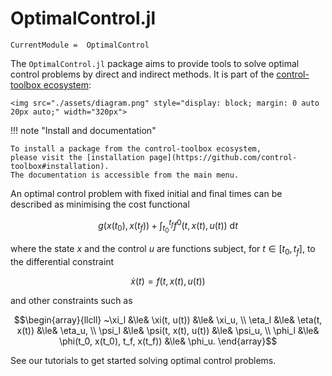 # OptimalControl.jl

```@meta
CurrentModule =  OptimalControl
```

The `OptimalControl.jl` package aims to provide tools to solve optimal control problems by direct and indirect methods.
It is part of the [control-toolbox ecosystem](https://github.com/control-toolbox):

```@raw html
<img src="./assets/diagram.png" style="display: block; margin: 0 auto 20px auto;" width="320px">
```

!!! note "Install and documentation"

    To install a package from the control-toolbox ecosystem, 
    please visit the [installation page](https://github.com/control-toolbox#installation).
    The documentation is accessible from the main menu.

An optimal control problem with fixed initial and final times can be described as minimising the cost functional

```math
g(x(t_0), x(t_f)) + \int_{t_0}^{t_f} f^{0}(t, x(t), u(t))~\mathrm{d}t
```

where the state $x$ and the control $u$ are functions subject, for $t \in [t_0, t_f]$,
to the differential constraint

```math
   \dot{x}(t) = f(t, x(t), u(t))
```

and other constraints such as

```math
\begin{array}{llcll}
~\xi_l  &\le& \xi(t, u(t))        &\le& \xi_u, \\
\eta_l &\le& \eta(t, x(t))       &\le& \eta_u, \\
\psi_l &\le& \psi(t, x(t), u(t)) &\le& \psi_u, \\
\phi_l &\le& \phi(t_0, x(t_0), t_f, x(t_f)) &\le& \phi_u.
\end{array}
```

See our tutorials to get started solving optimal control problems.
